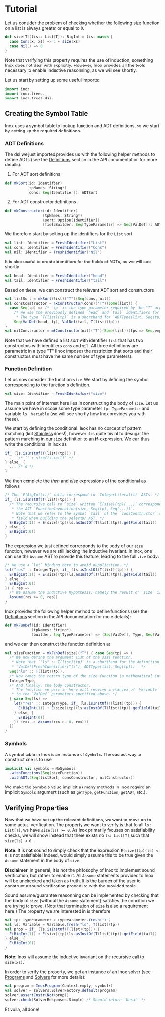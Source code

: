 Tutorial
========

Let us consider the problem of checking whether the following size function on a list is always greater or equal to 0.
```scala
def size[T](list: List[T]): BigInt = list match {
  case Cons(x, xs) => 1 + size(xs)
  case Nil() => 0
}
```

Note that verifying this property requires the use of induction, something Inox does not deal with explicitly.
However, Inox provides all the tools necessary to enable inductive reasonning, as we will see shortly.

Let us start by setting up some useful imports:
```scala
import inox._
import inox.trees._
import inox.trees.dsl._
```

## Creating the Symbol Table

Inox uses a symbol table to lookup function and ADT definitions, so we start by setting up the
required definitions.

### ADT Definitions

The dsl we just imported provides us with the following helper methods to define ADTs (see
the [Definitions](/src/doc/API.md#definitions) section in the API documentation for more details):

1. For ADT sort definitions
```scala
def mkSort(id: Identifier)
          (tpNames: String*)
          (cons: Seq[Identifier]): ADTSort
```

2. For ADT constructor definitions
```scala
def mkConstructor(id: Identifier)
                 (tpNames: String*)
                 (sort: Option[Identifier])
                 (fieldBuilder: Seq[TypeParameter] => Seq[ValDef]): ADTConstructor
```

We therefore start by setting up the identifiers for the `List` sort
```scala
val list: Identifier = FreshIdentifier("List")
val cons: Identifier = FreshIdentifier("Cons")
val nil: Identifier = FreshIdentifier("Nil")
```
It is also useful to create identifiers for the fields of ADTs, as we will see shortly
```scala
val head: Identifier = FreshIdentifier("head")
val tail: Identifier = FreshIdentifier("tail")
```

Based on these, we can construct the relevant ADT sort and constructors
```scala
val listSort = mkSort(list)("T")(Seq(cons, nil))
val consConstructor = mkConstructor(cons)("T")(Some(list)) {
  case Seq(tp) => /* `tp` is the type parameter required by the "T" argument to `mkConstructor`. */
    /* We use the previously defined `head` and `tail` identifiers for the fields' symbols.
     * The type `T(list)(tp)` is a shorthand for `ADTType(list, Seq(tp))`. */
    Seq(ValDef(head, tp), ValDef(tail, T(list)(tp)))
}
val nilConstructor = mkConstructor(nil)("T")(Some(list))(tps => Seq.empty)
```
Note that we have defined a list *sort* with identifier `list` that has two constructors with identifiers
`cons` and `nil`. All three definitions are parametric in a type "T" (Inox imposes the restriction that
sorts and their constructors must have the same number of type parameters).

### Function Definition

Let us now consider the function `size`. We start by defining the symbol corresponding to the function's definition.
```scala
val size: Identifier = FreshIdentifier("size")
```

The main point of interrest here lies in constructing the body of `size`. Let us assume we have in scope
some type parameter `tp: TypeParameter` and variable `ls: Variable` (we will see shortly how Inox provides you
with these).

We start by defining the conditional. Inox has no concept of pattern matching
(but [Stainless](https://github.com/epfl-lara/stainless) does!), however it is quite trivial to desugar
the pattern matching in our `size` definition to an __if__-expression. We can thus write the conditional in
Inox as
```scala
if_ (ls.isInstOf(T(list)(tp))) {
  ... /* `1 + size(ls.tail)` */
} else_ {
  ... /* 0 */
}
```
We then complete the *then* and *else* expressions of the conditional as follows
```scala
/* The `E(BigInt(i))` calls correspond to `IntegerLiteral(i)` ASTs. */
if_ (ls.isInstOf(T(list)(tp))) {
  /* The recursive call to `size` written `E(size)(tp)(...)` corresponds to
   * the AST `FunctionInvocation(size, Seq(tp), Seq(...))`.
   * Note that we refer to the symbol `tail` of the `consConstructor`'s second
   * field when building the selector AST. */
  E(BigInt(1)) + E(size)(tp)(ls.asInstOf(T(list)(tp)).getField(tail))
} else_ {
  E(BigInt(0))
}
```
The expression we just defined corresponds to the body of our `size` function, however we are
still lacking the inductive invariant. In Inox, one can use the `Assume` AST to provide this feature,
leading to the full `size` body:
```scala
/* We use a `let` binding here to avoid dupplication. */
let("res" :: IntegerType, if_ (ls.isInstOf(T(list)(tp))) {
  E(BigInt(1)) + E(size)(tp)(ls.asInstOf(T(list)(tp)).getField(tail))
} else_ {
  E(BigInt(0))
}) { res =>
  /* We assume the inductive hypothesis, namely the result of `size` is greater or equal to 0. */
  Assume(res >= 0, res))
}
```

Inox provides the following helper method to define functions (see
the [Definitions](/src/doc/API.md#definitions) section in the API documentation for more details):
```scala
def mkFunDef(id: Identifier)
            (tpNames: String*)
            (builder: Seq[TypeParameter] => (Seq[ValDef], Type, Seq[Variable] => Expr)): FunDef
```
and we can then construct the function definition as
```scala
val sizeFunction = mkFunDef(size)("T") { case Seq(tp) => (
  /* We now define the argument list of the size function.
   * Note that `"ls" :: T(list)(tp)` is a shorthand for the definition
   * `ValDef(FreshIdentifier("ls"), ADTType(list, Seq(tp)))`. */
  Seq("ls" :: T(list)(tp)),
  /* Now comes the return type of the size function (a mathematical integer). */
  IntegerType,
  /* And finally, the body constructor.
   * The function we pass in here will receive instances of `Variable` corresponding
   * to the `ValDef` parameters specified above. */
  { case Seq(ls) =>
    let("res" :: IntegerType, if_ (ls.isInstOf(T(list)(tp))) {
      E(BigInt(1)) + E(size)(tp)(ls.asInstOf(T(list)(tp)).getField(tail))
    } else_ {
      E(BigInt(0))
    }) (res => Assume(res >= 0, res)))
  })
}
```

### Symbols

A symbol table in Inox is an instance of `Symbols`. The easiest way to construct one is to use
```scala
implicit val symbols = NoSymbols
  .withFunctions(Seq(sizeFunction))
  .withADTs(Seq(listSort, consConstructor, nilConstructor))
```
We make the symbols value implicit as many methods in Inox require an implicit `Symbols` argument
(such as `getType`, `getFunction`, `getADT`, etc.).

## Verifying Properties

Now that we have set up the relevant definitions, we want to move on to some actual verification.
The property we want to verify is that forall `ls: List[T]`, we have `size(ls) >= 0`. As Inox
primarily focuses on satisfiability checks, we will show instead that there exists no
`ls: List[T]` such that `size(ls) < 0`.

__Note__: It is __not__ sound to simply check that the expression `E(size)(tp)(ls) < 0` is not
satisfiable! Indeed, would simply assume this to be true given the `Assume` statement in the body of
`size`.

__Disclaimer__: In general, it is not the philosophy of Inox to implement sound verification, but
rather to enable it. All `Assume` statements provided to Inox will be unchecked and taken as truth.
It is the burden of the user to construct a sound verification procedure with the provided tools.

Sound assume/guarantee reasonning can be implemented by checking that the body of `size` (without
the `Assume` statement) satisfies the condition we are trying to prove. (Note that termination of
`size` is also a requirement here.) The property we are interested in is therefore
```scala
val tp: TypeParameter = TypeParameter.fresh("T")
val ls: Variable = Variable.fresh("ls", T(list)(tp))
val prop = if_ (ls.isInstOf(T(list)(tp))) {
  E(BigInt(1)) + E(size)(tp)(ls.asInstOf(T(list)(tp)).getField(tail))
} else_ {
  E(BigInt(0))
}
```
__Note__: Inox will assume the inductive invariant on the recursive call to `size(xs)`.

In order to verify the property, we get an instance of an Inox solver (see 
[Programs](/src/doc/API.md#programs) and [Solvers](/src/doc/API.md#solvers) for more details):
```scala
val program = InoxProgram(Context.empty, symbols)
val solver = solvers.SolverFactory.default(program)
solver.assertCnstr(Not(prop))
solver.check(SolverResponses.Simple) /* Should return `Unsat` */
```
Et voila, all done!
